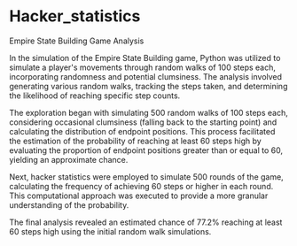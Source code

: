 # Hacker_statistics
Empire State Building Game Analysis

In the simulation of the Empire State Building game, Python was utilized to simulate a player's movements through random walks of 100 steps each, incorporating randomness and potential clumsiness. The analysis involved generating various random walks, tracking the steps taken, and determining the likelihood of reaching specific step counts.

The exploration began with simulating 500 random walks of 100 steps each, considering occasional clumsiness (falling back to the starting point) and calculating the distribution of endpoint positions. This process facilitated the estimation of the probability of reaching at least 60 steps high by evaluating the proportion of endpoint positions greater than or equal to 60, yielding an approximate chance.

Next, hacker statistics were employed to simulate 500 rounds of the game, calculating the frequency of achieving 60 steps or higher in each round. This computational approach was executed to provide a more granular understanding of the probability.

The final analysis revealed an estimated chance of 77.2% reaching at least 60 steps high using the initial random walk simulations.
